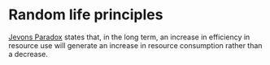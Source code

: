 # Random life principles

[Jevons Paradox](https://www.frontiersin.org/journals/energy-research/articles/10.3389/fenrg.2018.00026/full) states that, in the long term, an increase in efficiency in resource use will generate an increase in resource consumption rather than a decrease. 

